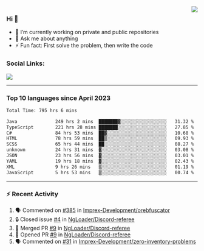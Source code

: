 <!--
<a href="https://wuffy.eu">
  <img align="right" src="https://github.com/ngloader/ngloader/blob/devcard/devcard.png" height="410" width="300" alt="NgLoader's Dev Card"/>
</a>
-->

<a href="https://wuffy.eu">
  <img align="right" src="https://github-readme-stats.vercel.app/api?username=ngloader&count_private=true&include_all_commits=true&show_icons=true&hide_rank=true&theme=dracula" />
</a>

### Hi 👋
- 🔭 I’m currently working on private and public repositories
- 💬 Ask me about anything
- ⚡ Fun fact: First solve the problem, then write the code

### Social Links:
<a href="https://discord.gg/jUtRU5Q">
  <img src="https://dcbadge.limes.pink/api/shield/128286216708685824?style=flat&theme=clean&compact=true" />
</a>

<!--
---

<div>
  <img src="https://github-readme-stats.vercel.app/api/wakatime?username=NgLoader&api_domain=wakapi.wuffy.dev&bg_color=282a36&title_color=ff6e96&icon_color=2F855A&text_color=ffffff&custom_title=Week%20Stats&layout=compact" />
</div>

---

<div>
  <img height="170" align="left" src="https://github-readme-stats.vercel.app/api?username=ngloader&count_private=true&include_all_commits=true&show_icons=true&theme=dracula" />
  <img src="https://github-readme-stats.vercel.app/api/top-langs/?username=ngloader&layout=compact&theme=dracula" />
</div>

---

<a href="https://github.com/ryo-ma/github-profile-trophy">
  <img width=800 src="https://github-profile-trophy.vercel.app/?username=ngloader&column=8&theme=dracula&no-frame=true"/>
</a>
-->

---

### Top 10 languages since April 2023

<!--START_SECTION:waka-->

```txt
Total Time: 795 hrs 6 mins

Java              249 hrs 2 mins  ███████▓░░░░░░░░░░░░░░░░░   31.32 %
TypeScript        221 hrs 28 mins ███████░░░░░░░░░░░░░░░░░░   27.85 %
C#                84 hrs 53 mins  ██▓░░░░░░░░░░░░░░░░░░░░░░   10.68 %
HTML              78 hrs 59 mins  ██▒░░░░░░░░░░░░░░░░░░░░░░   09.93 %
SCSS              65 hrs 44 mins  ██░░░░░░░░░░░░░░░░░░░░░░░   08.27 %
unknown           24 hrs 31 mins  ▓░░░░░░░░░░░░░░░░░░░░░░░░   03.08 %
JSON              23 hrs 56 mins  ▓░░░░░░░░░░░░░░░░░░░░░░░░   03.01 %
YAML              19 hrs 18 mins  ▓░░░░░░░░░░░░░░░░░░░░░░░░   02.43 %
XML               9 hrs 26 mins   ▒░░░░░░░░░░░░░░░░░░░░░░░░   01.19 %
JavaScript        5 hrs 53 mins   ▒░░░░░░░░░░░░░░░░░░░░░░░░   00.74 %
```

<!--END_SECTION:waka-->

---

### :zap: Recent Activity
<!--START_SECTION:activity-->
1. 🗣 Commented on [#385](https://github.com/Imprex-Development/orebfuscator/issues/385#issuecomment-2250248088) in [Imprex-Development/orebfuscator](https://github.com/Imprex-Development/orebfuscator)
2. 🔒 Closed issue [#4](https://github.com/NgLoader/Discord-referee/issues/4) in [NgLoader/Discord-referee](https://github.com/NgLoader/Discord-referee)
3. 🎉 Merged PR [#9](https://github.com/NgLoader/Discord-referee/pull/9) in [NgLoader/Discord-referee](https://github.com/NgLoader/Discord-referee)
4. 💪 Opened PR [#9](https://github.com/NgLoader/Discord-referee/pull/9) in [NgLoader/Discord-referee](https://github.com/NgLoader/Discord-referee)
5. 🗣 Commented on [#31](https://github.com/Imprex-Development/zero-inventory-problems/issues/31#issuecomment-2241813446) in [Imprex-Development/zero-inventory-problems](https://github.com/Imprex-Development/zero-inventory-problems)
<!--END_SECTION:activity-->
